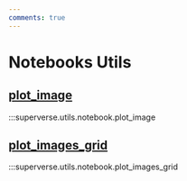 ```yaml
---
comments: true
---
```


# Notebooks Utils

<div class="md-typeset">
    <h2><a href="#superverse.utils.notebook.plot_image">plot_image</a></h2>
</div>

:::superverse.utils.notebook.plot_image

<div class="md-typeset">
    <h2><a href="#superverse.utils.notebook.plot_images_grid">plot_images_grid</a></h2>
</div>

:::superverse.utils.notebook.plot_images_grid
